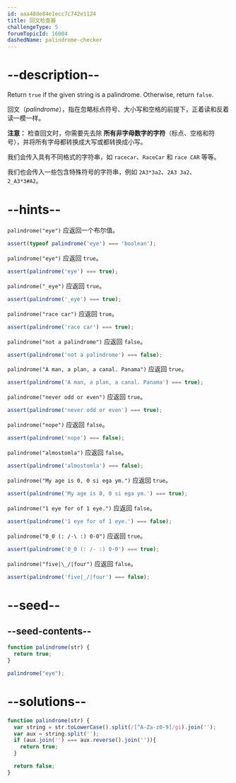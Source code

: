```yaml
---
id: aaa48de84e1ecc7c742e1124
title: 回文检查器
challengeType: 5
forumTopicId: 16004
dashedName: palindrome-checker
---
```


# --description--

Return `true` if the given string is a palindrome. Otherwise, return `false`.

回文（<dfn>palindrome</dfn>），指在忽略标点符号、大小写和空格的前提下，正着读和反着读一模一样。

**注意：** 检查回文时，你需要先去除 **所有非字母数字的字符**（标点、空格和符号），并将所有字母都转换成大写或都转换成小写。

我们会传入具有不同格式的字符串，如 `racecar`、`RaceCar` 和 `race CAR` 等等。

我们也会传入一些包含特殊符号的字符串，例如 `2A3*3a2`、`2A3 3a2`、`2_A3*3#A2`。

# --hints--

`palindrome("eye")` 应返回一个布尔值。

```js
assert(typeof palindrome('eye') === 'boolean');
```

`palindrome("eye")` 应返回 `true`。

```js
assert(palindrome('eye') === true);
```

`palindrome("_eye")` 应返回 `true`。

```js
assert(palindrome('_eye') === true);
```

`palindrome("race car")` 应返回 `true`。

```js
assert(palindrome('race car') === true);
```

`palindrome("not a palindrome")` 应返回 `false`。

```js
assert(palindrome('not a palindrome') === false);
```

`palindrome("A man, a plan, a canal. Panama")` 应返回 `true`。

```js
assert(palindrome('A man, a plan, a canal. Panama') === true);
```

`palindrome("never odd or even")` 应返回 `true`。

```js
assert(palindrome('never odd or even') === true);
```

`palindrome("nope")` 应返回 `false`。

```js
assert(palindrome('nope') === false);
```

`palindrome("almostomla")` 应返回 `false`。

```js
assert(palindrome('almostomla') === false);
```

`palindrome("My age is 0, 0 si ega ym.")` 应返回 `true`。

```js
assert(palindrome('My age is 0, 0 si ega ym.') === true);
```

`palindrome("1 eye for of 1 eye.")` 应返回 `false`。

```js
assert(palindrome('1 eye for of 1 eye.') === false);
```

`palindrome("0_0 (: /-\ :) 0-0")` 应返回 `true`。

```js
assert(palindrome('0_0 (: /- :) 0-0') === true);
```

`palindrome("five|\_/|four")` 应返回 `false`。

```js
assert(palindrome('five|_/|four') === false);
```

# --seed--

## --seed-contents--

```js
function palindrome(str) {
  return true;
}

palindrome("eye");
```

# --solutions--

```js
function palindrome(str) {
  var string = str.toLowerCase().split(/[^A-Za-z0-9]/gi).join('');
  var aux = string.split('');
  if (aux.join('') === aux.reverse().join('')){
    return true;
  }

  return false;
}
```
